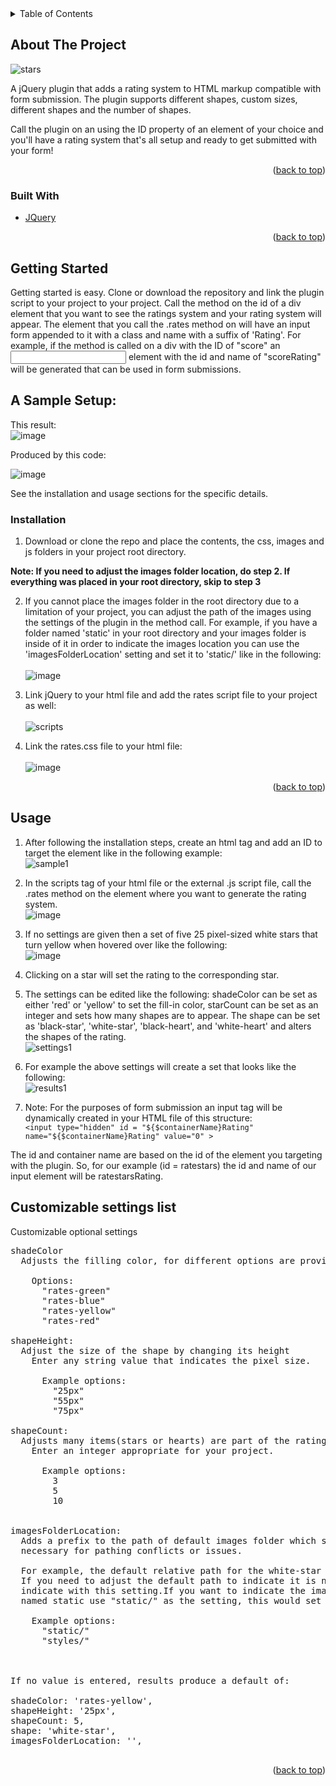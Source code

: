 
<div id="top"></div>
<!-- TABLE OF CONTENTS -->
<details>
  <summary>Table of Contents</summary>
  <ol>
    <li>
      <a href="#about-the-project">About The Project</a>
    </li>
    <li>
      <a href="#getting-started">Getting Started</a>
      <ul>
        <li><a href="#installation">Installation</a></li>
      </ul>
    </li>
    <li><a href="#usage">Usage</a></li>
  </ol>
</details>



<!-- ABOUT THE PROJECT -->
## About The Project

![stars][stars]

A jQuery plugin that adds a rating system to HTML markup compatible with form submission.
The plugin supports different shapes, custom sizes, different shapes and the number of shapes.

Call the plugin on an using the ID property of an element of your choice and you'll have a rating system that's all setup and ready to get submitted with your form!

<p align="right">(<a href="#top">back to top</a>)</p>




### Built With

* [JQuery](https://jquery.com)

<p align="right">(<a href="#top">back to top</a>)</p>



<!-- GETTING STARTED -->
## Getting Started

Getting started is easy.
Clone or download the repository and link the plugin script to your project to your project. Call the method on the id of a div element that you want to see the ratings system and your rating system will appear. The element that you call the .rates method on will have an input form appended to it with a class and name with a suffix of 'Rating'. For example, if the method is called on a div with the ID of "score" an <input> element with the id and name of "scoreRating" will be generated that can be used in form submissions.

## A Sample Setup:

This result: <br/>
![image](https://user-images.githubusercontent.com/84114638/144660862-eaac97c5-5fb9-44d3-9a94-a0b65182696e.png)

Produced by this code:

![image](https://user-images.githubusercontent.com/84114638/144646115-f8aeb31e-e0b8-43d1-988d-53cc735a5314.png)

  
See the installation and usage sections for the specific details.

### Installation

1. Download or clone the repo and place the contents, the css, images and js folders in your project root directory. 

**Note: If you need to adjust the images folder location, do step 2. If everything was placed in your root directory, skip to step 3** <br/>

2. If you cannot place the images folder in the root directory due to a limitation of your project, you can adjust the path of the images using the settings of the plugin in the method call. For example, if you have a folder named 'static' in your root directory and your images folder is inside of it in order to indicate the images location you can use the 'imagesFolderLocation' setting and set it to 'static/' like in the following:<br/><br/>
![image](https://user-images.githubusercontent.com/84114638/143951899-1b201535-300d-41e7-9635-bfc23b765175.png)

3. Link jQuery to your html file and add the rates script file to your project as well:<br/><br/>
![scripts](https://user-images.githubusercontent.com/84114638/143790539-3a0ce527-06c4-43d4-9b66-a7b4297a260e.png)
  

4. Link the rates.css file to your html file: <br/><br/>
![image](https://user-images.githubusercontent.com/84114638/143952875-7b9c973f-6584-4214-9abe-ad9ea900facd.png)


<p align="right">(<a href="#top">back to top</a>)</p>


<!-- USAGE EXAMPLES -->
## Usage

1. After following the installation steps, create an html tag and add an ID to target the element like in the following example: <br/>
![sample1](https://user-images.githubusercontent.com/84114638/143790472-ea4792e9-841a-4a3f-9bbd-4d5c08fb0d43.png)
2. In the scripts tag of your html file or the external .js script file, call the .rates method on the element where you want to generate the rating system.<br/>
![image](https://user-images.githubusercontent.com/84114638/144662075-3c5a084d-d09c-4a94-8b9d-aa349bd35569.png)
3. If no settings are given then a set of five 25 pixel-sized white stars that turn yellow when hovered over like the following: <br/>
![image](https://user-images.githubusercontent.com/84114638/144529308-72ef2578-e066-4320-9d11-69ebf0e534d1.png)
4. Clicking on a star will set the rating to the corresponding star. 
5. The settings can be edited like the following: shadeColor can be set as either 'red' or 'yellow' to set the fill-in color, starCount can be set as an integer and sets how many shapes are to appear. The shape can be set as 'black-star', 'white-star', 'black-heart', and 'white-heart' and alters the shapes of the rating. <br/>
![settings1](https://user-images.githubusercontent.com/84114638/143791415-69a6719a-dff6-48a2-a899-7d419d0a76e2.png) <br/>
6. For example the above settings will create a set that looks like the following: <br/>
![results1](https://user-images.githubusercontent.com/84114638/143791161-3d70c598-0960-4abc-a1b5-a01aeafca9b6.png)

7. Note: For the purposes of form submission an input tag will be dynamically created in your HTML file of this structure: <br/>
`<input type="hidden" id = "${$containerName}Rating" name="${$containerName}Rating" value="0" >`

The id and container name are based on the id of the element you targeting with the plugin. So, for our example (id = ratestars) the id and name of our input element will be ratestarsRating.

## Customizable settings list
Customizable optional settings
<pre>
shadeColor
  Adjusts the filling color, for different options are provided as follows.
  
    Options:
      "rates-green"
      "rates-blue"
      "rates-yellow"
      "rates-red"
      
shapeHeight:
  Adjust the size of the shape by changing its height
    Enter any string value that indicates the pixel size.
    
      Example options:
        "25px"
        "55px"
        "75px"
  
shapeCount: 
  Adjusts many items(stars or hearts) are part of the rating system
    Enter an integer appropriate for your project.
    
      Example options:
        3
        5
        10
       
       
imagesFolderLocation:
  Adds a prefix to the path of default images folder which should be in your root directory, only 
  necessary for pathing conflicts or issues.
  
  For example, the default relative path for the white-star image is "images/white-star.png"
  If you need to adjust the default path to indicate it is nested deeper in your project you 
  indicate with this setting.If you want to indicate the images folder is nested in a folder 
  named static use "static/" as the setting, this would set the path as "static/images/white-star.png"
  
    Example options:
      "static/"
      "styles/"
     
  

If no value is entered, results produce a default of:

shadeColor: 'rates-yellow',
shapeHeight: '25px',
shapeCount: 5,
shape: 'white-star',
imagesFolderLocation: '',

</pre>


<p align="right">(<a href="#top">back to top</a>)</p>


<!-- MARKDOWN LINKS & IMAGES -->
[stars]: https://user-images.githubusercontent.com/84114638/143788850-11921f98-c9a7-445a-a6b7-0c1bd0e18ad0.png




